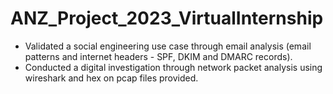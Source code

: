 # ANZ_Project_2023_VirtualInternship
- Validated a social engineering use case through email analysis (email patterns and internet headers - SPF, DKIM and DMARC records).
- Conducted a digital investigation through network packet analysis using wireshark and hex on pcap files provided.
